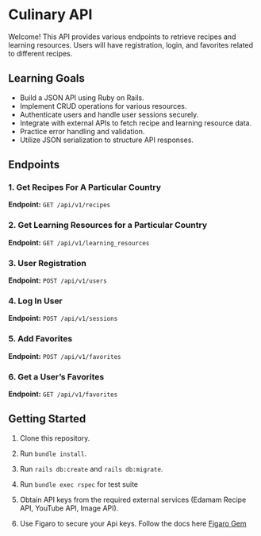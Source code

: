 # Culinary API

Welcome! This API provides various endpoints to retrieve recipes and learning resources. Users will have registration, login, and favorites related to different recipes.

## Learning Goals

- Build a JSON API using Ruby on Rails.
- Implement CRUD operations for various resources.
- Authenticate users and handle user sessions securely.
- Integrate with external APIs to fetch recipe and learning resource data.
- Practice error handling and validation.
- Utilize JSON serialization to structure API responses.

## Endpoints

### 1. Get Recipes For A Particular Country

**Endpoint:** `GET /api/v1/recipes`

### 2. Get Learning Resources for a Particular Country

**Endpoint:** `GET /api/v1/learning_resources`

### 3. User Registration

**Endpoint:** `POST /api/v1/users`

### 4. Log In User

**Endpoint:** `POST /api/v1/sessions`

### 5. Add Favorites

**Endpoint:** `POST /api/v1/favorites`

### 6. Get a User’s Favorites

**Endpoint:** `GET /api/v1/favorites`

## Getting Started

1. Clone this repository.

2. Run `bundle install`.

3. Run `rails db:create` and `rails db:migrate`.

4. Run `bundle exec rspec` for test suite

5. Obtain API keys from the required external services (Edamam Recipe API, YouTube API, Image API).

6. Use Figaro to secure your Api keys. Follow the docs here [Figaro Gem](https://github.com/laserlemon/figaro)
